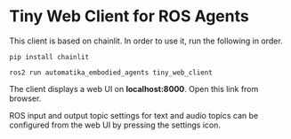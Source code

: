 # Tiny Web Client for ROS Agents

This client is based on chainlit. In order to use it, run the following in order.

`pip install chainlit`

`ros2 run automatika_embodied_agents tiny_web_client`

The client displays a web UI on **localhost:8000**. Open this link from browser.

ROS input and output topic settings for text and audio topics can be configured from the web UI by pressing the settings icon.
